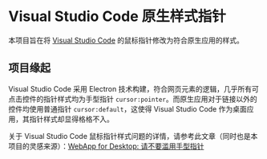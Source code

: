 # Visual Studio Code 原生样式指针

本项目旨在将 [Visual Studio Code](https://code.visualstudio.com/) 的鼠标指针修改为符合原生应用的样式。

## 项目缘起

Visual Studio Code 采用 Electron 技术构建，符合网页元素的逻辑，几乎所有可点击控件的指针样式均为手型指针 `cursor:pointer`。而原生应用对于链接以外的控件均使用普通指针 `cursor:default`，这使得 Visual Studio Code 作为桌面应用，其指针样式却显得格格不入。

关于 Visual Studio Code 鼠标指针样式问题的详情，请参考此文章（同时也是本项目的灵感来源）：[WebApp for Desktop: 请不要滥用手型指针](https://zhuanlan.zhihu.com/p/40831426)
